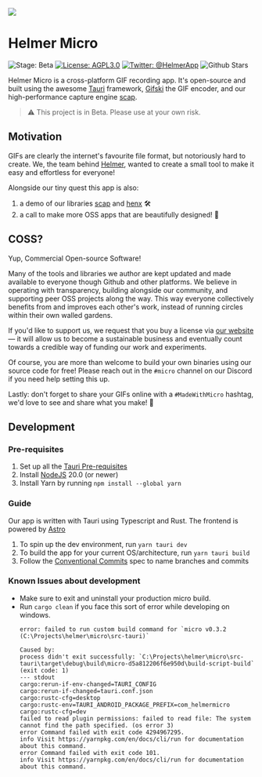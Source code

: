 ![](banner.png)

# Helmer Micro

![Stage: Beta](https://img.shields.io/static/v1?label=Stage&message=Beta&color=2BB4AB)
[![License: AGPL3.0](https://img.shields.io/static/v1?label=Licence&message=AGPL%20v3&color=000)](https://www.gnu.org/licenses/agpl-3.0)
[![Twitter: @HelmerApp](https://img.shields.io/badge/Twitter-00acee?logo=twitter&logoColor=white)](https://twitter.com/helmerapp)
![Github Stars](https://img.shields.io/github/stars/helmerapp/micro)

Helmer Micro is a cross-platform GIF recording app. It's open-source and built using the awesome [Tauri](https://github.com/tauri-apps/tauri) framework, [Gifski](https://github.com/ImageOptim/gifski) the GIF encoder, and our high-performance capture engine [scap](https://github.com/helmerapp/scap).

> ⚠️ This project is in Beta. Please use at your own risk.

## Motivation

GIFs are clearly the internet's favourite file format, but notoriously hard to create. We, the team behind [Helmer](https://www.helmer.app), wanted to create a small tool to make it easy and effortless for everyone!

Alongside our tiny quest this app is also:

1. a demo of our libraries [scap](https://github.com/helmerapp/scap) and [henx](https://github.com/helmerapp/henx) 🛠️
2. a call to make more OSS apps that are beautifully designed! 💖

## COSS?

Yup, Commercial Open-source Software!

Many of the tools and libraries we author are kept updated and made available to everyone though Github and other platforms. We believe in operating with transparency, building alongside our community, and supporting peer OSS projects along the way. This way everyone collectively benefits from and improves each other's work, instead of running circles within their own walled gardens.

If you'd like to support us, we request that you buy a license via [our website](https://www.helmer.app/micro) — it will allow us to become a sustainable business and eventually count towards a credible way of funding our work and experiments.

Of course, you are more than welcome to build your own binaries using our source code for free! Please reach out in the `#micro` channel on our Discord if you need help setting this up.

Lastly: don't forget to share your GIFs online with a `#MadeWithMicro` hashtag, we'd love to see and share what you make! 🫶

## Development

### Pre-requisites

1. Set up all the [Tauri Pre-requisites](https://beta.tauri.app/start/prerequisites/)
2. Install [NodeJS](https://nodejs.org/en) 20.0 (or newer)
3. Install Yarn by running `npm install --global yarn`

### Guide

Our app is written with Tauri using Typescript and Rust. The frontend is powered by [Astro](https://astro.build)

1. To spin up the dev environment, run `yarn tauri dev`
2. To build the app for your current OS/architecture, run `yarn tauri build`
3. Follow the [Conventional Commits](https://www.conventionalcommits.org/en/v1.0.0/#specification) spec to name branches and commits

### Known Issues about development

- Make sure to exit and uninstall your production micro build. 
- Run `cargo clean` if you face this sort of error while developing on windows.  
    ```shell
    error: failed to run custom build command for `micro v0.3.2 (C:\Projects\helmer\micro\src-tauri)`

    Caused by:
    process didn't exit successfully: `C:\Projects\helmer\micro\src-tauri\target\debug\build\micro-d5a812206f6e950d\build-script-build` (exit code: 1)
    --- stdout
    cargo:rerun-if-env-changed=TAURI_CONFIG
    cargo:rerun-if-changed=tauri.conf.json
    cargo:rustc-cfg=desktop
    cargo:rustc-env=TAURI_ANDROID_PACKAGE_PREFIX=com_helmermicro
    cargo:rustc-cfg=dev
    failed to read plugin permissions: failed to read file: The system cannot find the path specified. (os error 3)
    error Command failed with exit code 4294967295.
    info Visit https://yarnpkg.com/en/docs/cli/run for documentation about this command.
    error Command failed with exit code 101.
    info Visit https://yarnpkg.com/en/docs/cli/run for documentation about this command.
    ```

